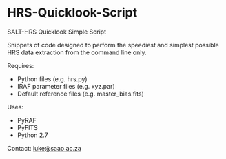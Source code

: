 HRS-Quicklook-Script
====================

SALT-HRS Quicklook Simple Script

Snippets of code designed to perform the speediest and simplest possible HRS data extraction from the command line only.

Requires:
* Python files (e.g. hrs.py)
* IRAF parameter files (e.g. xyz.par)
* Default reference files (e.g. master_bias.fits)

Uses:
* PyRAF
* PyFITS
* Python 2.7

Contact:
luke@saao.ac.za
